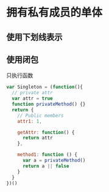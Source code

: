 # 拥有私有成员的单体

## 使用下划线表示

## 使用闭包

只执行函数

```javascript
var Singleton = (function(){
  // private attr
  var attr = true
  function privateMethod() {}
  return {
    // Public members
    attr1: 1,

    getAttr: function() {
      return attr
    },

    method1: function () {
      var a = privateMethod()
      return a || false
    }
  }
})()
```

